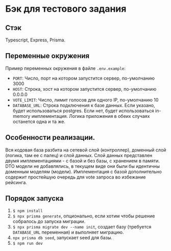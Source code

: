 # Бэк для тестового задания

## Стэк

Typescript, Express, Prisma.

## Переменные окружения

Пример переменных окружения в файле `.env.example`:
- `PORT`: Число, порт на котором запустится сервер, по-умолчанию 3000
- `HOST`: Строка, хост на котором запустится сервер, по-умолчанию 0.0.0.0
- `VOTE_LIMIT`: Число, лимит голосов для одного IP, по-умолчанию 10
- `DATABASE_URL`: Строка подключения к базе данных. Если указано, будет использоваться postgres. Если нет, будет использоваться in-memory имплементация. Логика приложения в обеих случаях останется одна и та же.

## Особенности реализации.
Вся кодовая база разбита на сетевой слой (контроллер), доменный слой (логика, там ее с палец) и слой данных. Слой данных представлен двумя имплементациями - с базой и без базы, с хранением в памяти. DTO модели не добавлялись, в текущем виде они были бы идентичны доменным моделям (модели).
Имплементация с базой дополнительно содержит простейшую очередь для vote запроса во избежание рейсинга.

## Порядок запуска

1. `$ npm install`
2. `$ npx prisma generate`, опционально, если хотим чтобы решение собралось до запуска миграции.
3. `$ npx prisma migrate dev --name init`, создает базу (требуется `DATABASE_URL` переменная) и выполняет миграцию.
4. `npx prisma db seed`, запускает seed для базы.
5. `$ npm run dev`